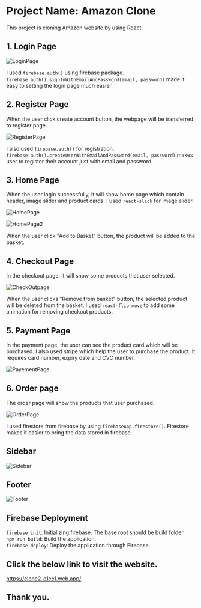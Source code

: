 # Project Name: Amazon Clone

This project is cloning Amazon website by using React.

## 1. Login Page

![LoginPage](https://user-images.githubusercontent.com/21342802/95131215-aea57800-072b-11eb-9e41-4bca2aaecdcf.png)

I used `firebase.auth()` using firebase package. `firebase.auth().signInWithEmailAndPassword(email, password)` made it easy to setting the login page much easier.

## 2. Register Page

When the user click create account button, the webpage will be transferred to register page.

![RegisterPage](https://user-images.githubusercontent.com/21342802/95131409-00e69900-072c-11eb-8e91-a11e9e8f7e28.png)

I also used `firebase.auth()` for registration. `firebase.auth().createUserWithEmailAndPassword(email, password)` makes user to register their account just with email and password.

## 3. Home Page

When the user login successfully, it will show home page which contain header, image slider and product cards. I used `react-slick` for image slider.

![HomePage](https://user-images.githubusercontent.com/21342802/95131910-e7921c80-072c-11eb-9ce5-41496e30aa76.png)

![HomePage2](https://user-images.githubusercontent.com/21342802/95132026-16a88e00-072d-11eb-8466-cf4a44811c6a.png)

When the user click "Add to Basket" button, the product will be added to the basket.

## 4. Checkout Page

In the checkout page, it will show some products that user selected.

![CheckOutpage](https://user-images.githubusercontent.com/21342802/95132178-57080c00-072d-11eb-810e-d0c140006960.png)

When the user clicks "Remove from basket" button, the selected product will be deleted from the basket. I used `react-flip-move` to add some animation for removing checkout products.

## 5. Payment Page

In the payment page, the user can see the product card which will be purchased. I also used stripe which help the user to purchase the product. It requires card number, expiry date and CVC number.

![PayementPage](https://user-images.githubusercontent.com/21342802/95132928-823f2b00-072e-11eb-9ab2-f1000435dce3.png)

## 6. Order page

The order page will show the products that user purchased.

![OrderPage](https://user-images.githubusercontent.com/21342802/95133161-dfd37780-072e-11eb-84de-114e913fa6a0.png)

I used firestore from firebase by using `firebaseApp.firestore()`. Firestore makes it easier to bring the data stored in firebase.

## Sidebar

![Sidebar](https://user-images.githubusercontent.com/21342802/95133661-a6e7d280-072f-11eb-84f1-45313e416274.png)

## Footer

![Footer](https://user-images.githubusercontent.com/21342802/95133753-cda60900-072f-11eb-8f22-1d16f41260cb.png)

## Firebase Deployment

`firebase init`: Initializing firebase. The base root should be build folder. <br />
`npm run build`: Build the application. <br />
`firebase deploy`: Deploy the application through Firebase. <br />

## Click the below link to visit the website.

https://clone2-e1ec1.web.app/

## Thank you.
